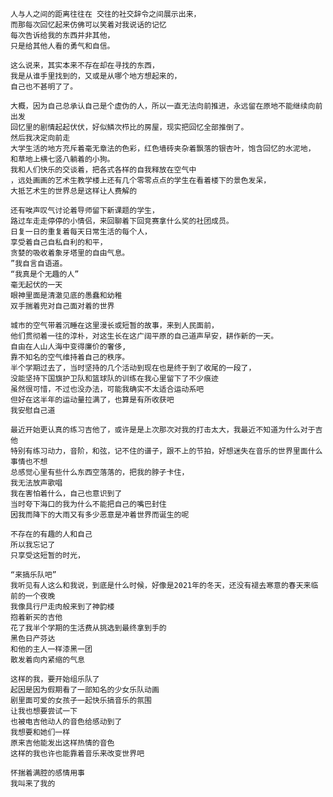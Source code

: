     人与人之间的距离往往在 交往的社交辞令之间展示出来，
    而那每次回忆起来仿佛可以笑着对我说话的记忆
    每次告诉给我的东西并非其他，
    只是给其他人看的勇气和自信。

    这么说来，其实本来不存在却在寻找的东西，
    我是从谁手里找到的，又或是从哪个地方想起来的，
    自己也不甚明了了。

    大概，因为自己总承认自己是个虚伪的人，所以一直无法向前推进，永远留在原地不能继续向前出发
    回忆里的剧情起起伏伏，好似鳞次栉比的房屋，现实把回忆全部推倒了。
    然后我决定向前走
    大学生活的地方充斥着毫无章法的色彩，红色墙砖夹杂着飘落的银杏叶，饱含回忆的水泥地，
    和草地上横七竖八躺着的小狗。
    我和人们快乐的交谈着，把各式各样的自我释放在空气中
    ，远处画画的艺术生教学楼上还有几个零零点点的学生在看着楼下的景色发呆，
    大抵艺术生的世界总是这样让人费解的

    还有唉声叹气讨论着导师留下新课题的学生，
    路过车走走停停的小情侣，来回聊着下回竞赛拿什么奖的社团成员。
    日复一日的重复着每天日常生活的每个人，
    享受着自己自私自利的和平，
    贪婪的吸收着象牙塔里的自由气息。
    ”我自言自语道。
    “我真是个无趣的人”
    毫无起伏的一天
    眼神里面是清澈见底的愚蠢和幼稚
    双手揣着兜对自己面对着的世界

    城市的空气带着沉睡在这里漫长或短暂的故事，来到人民面前，
    他们贯彻着一往的淳朴，对这生长在这广阔平原的自己道声早安，耕作新的一天。
    自由在人山人海中变得廉价的奢侈,
    靠不知名的空气维持着自己的秩序。
    半个学期过去了，当时坚持的几个活动到现在也是终于到了收尾的一段了，
    没能坚持下国旗护卫队和篮球队的训练在我心里留下了不少痕迹
    虽然很可惜，不过也没办法，可能我确实不太适合运动系吧
    但好在这半年的运动量拉满了，也算是有所收获吧
    我安慰自己道

    最近开始更认真的练习吉他了，或许是是上次那次对我的打击太大，我最近不知道为什么对于吉他
    特别有练习动力，音阶，和弦，记不住的谱子，跟不上的节拍，好想迷失在音乐的世界里面什么事情也不想
    总感觉心里有些什么东西空落落的，把我的脖子卡住，
    我无法放声歌唱
    我在害怕着什么，自己也意识到了
    当时夸下海口的我为什么不能把自己的嘴巴封住
    因我而降下的大雨又有多少恶意是冲着世界而诞生的呢

    不存在的有趣的人和自己
    所以我忘记了
    只享受这短暂的时光，

    “来搞乐队吧”
    我听见有人这么和我说，到底是什么时候，好像是2021年的冬天，还没有褪去寒意的春天来临前的一个夜晚
    我像具行尸走肉般来到了神韵楼
    抱着新买的吉他
    花了我半个学期的生活费从挑选到最终拿到手的
    黑色日产芬达
    和他的主人一样漆黑一团
    散发着向内紧缩的气息

    这样的我，要开始组乐队了
    起因是因为假期看了一部知名的少女乐队动画
    剧里面可爱的女孩子一起快乐搞音乐的氛围
    让我也想要尝试一下
    也被电吉他动人的音色给感动到了
    我想要和她们一样
    原来吉他能发出这样热情的音色
    这样的我也许也能靠着音乐来改变世界吧

    怀揣着满腔的感情用事
    我叫来了我的
